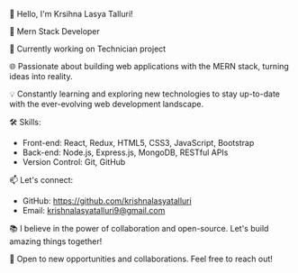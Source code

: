 👋 Hello, I'm Krsihna Lasya Talluri!

🚀 Mern Stack Developer 

💼 Currently working on Technician project

🌐 Passionate about building web applications with the MERN stack, turning ideas into reality.

💡 Constantly learning and exploring new technologies to stay up-to-date with the ever-evolving web development landscape.

🛠️ Skills:
   - Front-end: React, Redux, HTML5, CSS3, JavaScript, Bootstrap
   - Back-end: Node.js, Express.js, MongoDB, RESTful APIs
   - Version Control: Git, GitHub

📫 Let's connect:
   - GitHub: https://github.com/krishnalasyatalluri
   - Email: krishnalasyatalluri9@gmail.com

📚 I believe in the power of collaboration and open-source. Let's build amazing things together!

🌟 Open to new opportunities and collaborations. Feel free to reach out!
